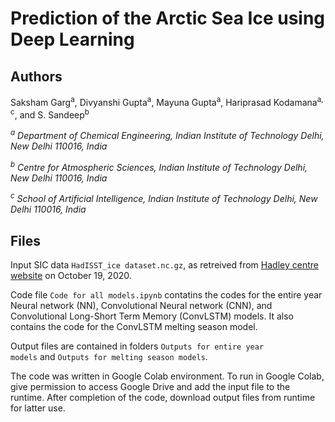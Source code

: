 # Prediction of the Arctic Sea Ice using Deep Learning

## Authors

Saksham Garg<sup>a</sup>, Divyanshi Gupta<sup>a</sup>, Mayuna Gupta<sup>a</sup>, Hariprasad Kodamana<sup>a, c</sup>, and S. Sandeep<sup>b</sup>

*<sup>a</sup> Department of Chemical Engineering, Indian Institute of Technology Delhi, New Delhi 110016, India*

*<sup>b</sup> Centre for Atmospheric Sciences, Indian Institute of Technology Delhi, New Delhi 110016, India*

*<sup>c</sup> School of Artificial Intelligence, Indian Institute of Technology Delhi, New Delhi 110016, India*

## Files

Input SIC data <code>HadISST_ice dataset.nc.gz</code>, as retreived from [Hadley centre website](https://www.metoffice.gov.uk/hadobs/hadisst/data/download.html) on October 19, 2020.

Code file <code>Code for all models.ipynb</code> contatins the codes for the entire year Neural network (NN), Convolutional Neural network (CNN), and Convolutional Long-Short Term Memory (ConvLSTM) models.
It also contains the code for the ConvLSTM melting season model.

Output files are contained in folders <code>Outputs for entire year models</code> and <code>Outputs for melting season models</code>.

The code was written in Google Colab environment. To run in Google Colab, give permission to access Google Drive and add the input file to the runtime. After completion of the code, download output files from runtime for latter use.
